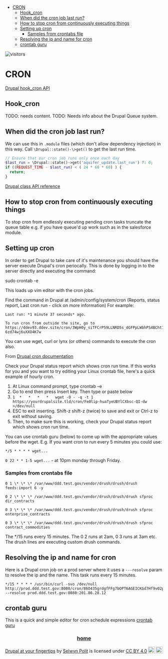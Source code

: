- [CRON](#cron)
  - [Hook_cron](#hook_cron)
  - [When did the cron job last run?](#when-did-the-cron-job-last-run)
  - [How to stop cron from continuously executing things](#how-to-stop-cron-from-continuously-executing-things)
  - [Setting up cron](#setting-up-cron)
    - [Samples from crontabs file](#samples-from-crontabs-file)
  - [Resolving the ip and name for cron](#resolving-the-ip-and-name-for-cron)
  - [crontab guru](#crontab-guru)

![visitors](https://page-views.glitch.me/badge?page_id=selwynpolit.d9book-gh-pages-cron)

# CRON


[Drupal hook_cron API](https://api.drupal.org/api/drupal/core%21core.api.php/function/hook_cron/9.4.x)


## Hook_cron

TODO: needs content.
TODO: Needs info about the Drupal Queue system.


## When did the cron job last run?

We can use this in `.module` files (which don't allow dependency injection) in this way. Call `\Drupal::state()-\>get()` to get the last run time.



```php
// Ensure that our cron job runs only once each day
$last_run = \Drupal::state()->get('aquifer_update.last_run') ?: 0;
if ((REQUEST_TIME - $last_run) < ( 24 * 60 * 60) ) {
  return;
}

```



[Drupal class API reference](https://api.drupal.org/api/drupal/core%21lib%21Drupal.php/class/Drupal/8.3.x)



## How to stop cron from continuously executing things

To stop cron from endlessly executing pending cron tasks truncate the queue table e.g. if you have queue'd up work such as in the salesforce module.



## Setting up cron

In order to get Drupal to take care of it's maintenance you should have the server execute Drupal's cron periocally. This is done by logging in to the server directly and executing the command:

sudo crontab -e

This loads up vim editor with the cron jobs.

Find the command in Drupal at /admin/config/system/cron (Reports, status report, Last cron run - click on more information) For example:

```
Last run: *1 minute 37 seconds* ago.

To run cron from outside the site, go to https://ddev93.ddev.site/cron/3WpH0y_siTFCrP59LLNRD5s_dGFPpLWbhPS4BCht1b7w1Z_K4CnL46PVZ-6zd74wj6uXXO4K7w

```



You can use wget, curl or lynx (or others) commands to execute the cron also.

From [Drupal cron documentation](https://www.drupal.org/docs/administering-a-drupal-site/cron-automated-tasks/cron-automated-tasks-overview)

Check your Drupal status report which shows cron run time. If this works for you and you want to try editing your Linux crontab file, here's a quick example of hourly cron.

1. At Linux command prompt, type crontab –e
2. Go to end then press Insert key. Then type or paste below
3. `1  *   *   *   *   wget -O - -q -t 1 https://yourdrupalsite.tld/cron/Fe0lip-huaTyeUBYlCXbsc-QI-dw >/dev/null`
4. ESC to exit inserting. Shift-z shift-z (twice) to save and exit or Ctrl-z to exit without saving.
5. Then, to make sure this is working, check your Drupal status report which shows cron run time.



You can use crontab guru (below) to come up with the appropriate values before the wget.  E.g. If you want cron to run every 5 minutes you could use:

`*/5 * * * * wget...`

`0 22 * * 1-5 wget...` - at 10pm monday through Friday.



### Samples from crontabs file

```
0 1 \* \* \* /var/www/ddd.test.gov/vendor/drush/drush/drush feeds:import 6 -y

0 2 \* \* \* /var/www/ddd.test.gov/vendor/drush/drush/drush sfproc
dir_contracts

0 3 \* \* \* /var/www/ddd.test.gov/vendor/drush/drush/drush sfproc
enterprise_contracts

0 3 \* \* \* /var/www/ddd.test.gov/vendor/drush/drush/drush sfproc
contract_commodities

```

The \*/15 runs every 15 minutes. The 0 2 runs at 2am, 0 3 runs at 3am
etc.  The drush lines are executing custom drush commands.



## Resolving the ip and name for cron

Here is a Drupal cron job on a prod server where it uses a `---resolve` param to resolve the ip and the name. This task runs every 15 minutes.

```
*/15 * * * * /usr/bin/curl -svo /dev/null http://prod.ddd.test.gov:8080/cron/86O435grdgfFFg7bOPT6AGEICKGd7Hf9v02pqXDwi3tnTbsbMFfaSaSPdARNEHNg --resolve prod.ddd.test.gov:8080:201.86.28.12
```



## crontab guru

This is a quick and simple editor for cron schedule expressions [crontab guru](https://crontab.guru/)

<h3 style="text-align: center;">
<a href="/d9book">home</a>
</h3>


<p xmlns:cc="http://creativecommons.org/ns#" xmlns:dct="http://purl.org/dc/terms/"><a property="dct:title" rel="cc:attributionURL" href="https://selwynpolit.github.io/d9book/index.html">Drupal at your fingertips</a> by <a rel="cc:attributionURL dct:creator" property="cc:attributionName" href="https://www.drupal.org/u/selwynpolit">Selwyn Polit</a> is licensed under <a href="http://creativecommons.org/licenses/by/4.0/?ref=chooser-v1" target="_blank" rel="license noopener noreferrer" style="display:inline-block;">CC BY 4.0<img style="height:22px!important;margin-left:3px;vertical-align:text-bottom;" src="https://mirrors.creativecommons.org/presskit/icons/cc.svg?ref=chooser-v1"><img style="height:22px!important;margin-left:3px;vertical-align:text-bottom;" src="https://mirrors.creativecommons.org/presskit/icons/by.svg?ref=chooser-v1"></a></p>

